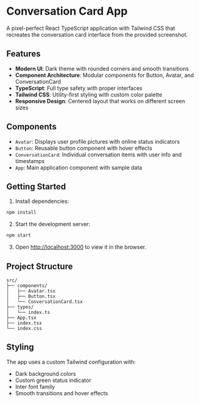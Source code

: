 # Conversation Card App

A pixel-perfect React TypeScript application with Tailwind CSS that recreates the conversation card interface from the provided screenshot.

## Features

- **Modern UI**: Dark theme with rounded corners and smooth transitions
- **Component Architecture**: Modular components for Button, Avatar, and ConversationCard
- **TypeScript**: Full type safety with proper interfaces
- **Tailwind CSS**: Utility-first styling with custom color palette
- **Responsive Design**: Centered layout that works on different screen sizes

## Components

- `Avatar`: Displays user profile pictures with online status indicators
- `Button`: Reusable button component with hover effects
- `ConversationCard`: Individual conversation items with user info and timestamps
- `App`: Main application component with sample data

## Getting Started

1. Install dependencies:
```bash
npm install
```

2. Start the development server:
```bash
npm start
```

3. Open [http://localhost:3000](http://localhost:3000) to view it in the browser.

## Project Structure

```
src/
├── components/
│   ├── Avatar.tsx
│   ├── Button.tsx
│   └── ConversationCard.tsx
├── types/
│   └── index.ts
├── App.tsx
├── index.tsx
└── index.css
```

## Styling

The app uses a custom Tailwind configuration with:
- Dark background colors
- Custom green status indicator
- Inter font family
- Smooth transitions and hover effects
